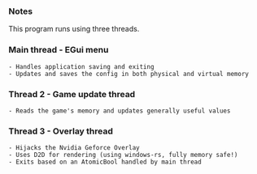 ### Notes

This program runs using three threads.


### Main thread - EGui menu
    - Handles application saving and exiting
    - Updates and saves the config in both physical and virtual memory
### Thread 2 - Game update thread
    - Reads the game's memory and updates generally useful values
### Thread 3 - Overlay thread
    - Hijacks the Nvidia Geforce Overlay
    - Uses D2D for rendering (using windows-rs, fully memory safe!)
    - Exits based on an AtomicBool handled by main thread
